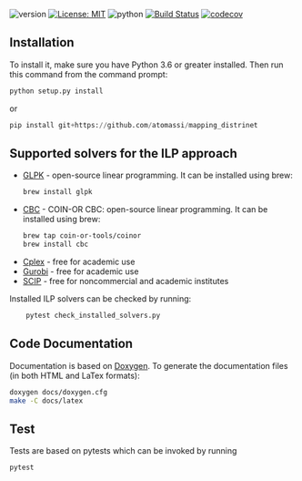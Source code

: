 ![version](https://img.shields.io/badge/version-0.1-blue.svg?cacheSeconds=2592000)
[![License: MIT](https://img.shields.io/badge/License-MIT-yellow.svg)](https://opensource.org/licenses/MIT)
![python](https://img.shields.io/badge/python-3.6%20%7C%203.7-blue.svg?cacheSeconds=2592000)
[![Build Status](https://travis-ci.com/atomassi/mapping_distrinet.svg?token=hrhTT4pN2zzCVx7pvXNv&branch=master)](https://travis-ci.com/atomassi/mapping_distrinet)
[![codecov](https://codecov.io/gh/atomassi/mapping_distrinet/branch/master/graph/badge.svg?token=vkSu7Fw4cq)](https://codecov.io/gh/atomassi/mapping_distrinet)

## Installation ##
To install it, make sure you have Python 3.6 or greater installed. Then run
this command from the command prompt:
```python
python setup.py install
```
or
```python
pip install git+https://github.com/atomassi/mapping_distrinet
```


## Supported solvers for the ILP approach ##
* [GLPK] - open-source linear programming.  It can be installed using brew: 
    ```sh 
    brew install glpk
    ```
* [CBC] - COIN-OR CBC: open-source linear programming. It can be installed using brew: 
    ```sh
    brew tap coin-or-tools/coinor
    brew install cbc
    ```
* [Cplex] - free for academic use 
* [Gurobi] - free for academic use
* [SCIP] - free for noncommercial and academic institutes

Installed ILP solvers can be checked by running:
```sh
    pytest check_installed_solvers.py
```


   [Cplex]: <https://www.ibm.com/products/ilog-cplex-optimization-studio>
   [Gurobi]: <http://www.gurobi.com/>
   [GLPK]: <https://www.gnu.org/software/glpk/>
   [CBC]: <https://projects.coin-or.org/Cbc>
   [SCIP]: <https://scip.zib.de/>
   [embedding/solver.py]: https://github.com/atomassi/mapping_distrinet/blob/897abd1a84017b75bb8fd89b65a4619d5f4c7c69/embedding/solve.py#L12

Code Documentation
---
Documentation is based on [Doxygen](http://www.doxygen.nl/). To generate the documentation files (in both HTML and LaTex formats):
```sh
doxygen docs/doxygen.cfg
make -C docs/latex
```

Test
---
Tests are based on pytests which can be invoked by running
```sh
pytest
```
